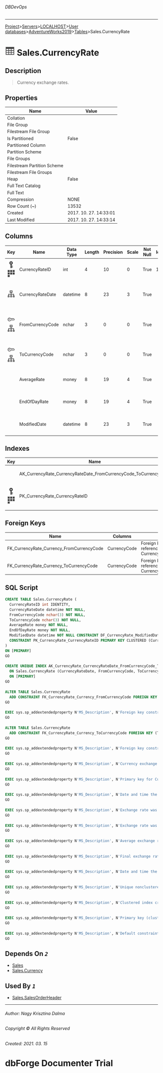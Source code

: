 ###### DBDevOps
___
[Project](../../../../../startpage.md)>[Servers](../../../../Servers.md)>[LOCALHOST](../../../LOCALHOST.md)>[User databases](../../UserDatabases.md)>[AdventureWorks2019](../AdventureWorks2019.md)>[Tables](Tables.md)>Sales.CurrencyRate


# ![logo](../../../../../Images/table.svg) Sales.CurrencyRate

## <a name="#Description"></a>Description
> Currency exchange rates.
## <a name="#Properties"></a>Properties
|Name|Value|
|---|---|
|Collation||
|File Group||
|Filestream File Group||
|Is Partitioned|False|
|Partitioned Column||
|Partition Scheme||
|File Groups||
|Filestream Partition Scheme||
|Filestream File Groups||
|Heap|False|
|Full Text Catalog||
|Full Text||
|Compression|NONE|
|Row Count (~)|13532|
|Created|2017. 10. 27. 14:33:01|
|Last Modified|2017. 10. 27. 14:33:14|


## <a name="#Columns"></a>Columns
|Key|Name|Data Type|Length|Precision|Scale|Not Null|Identity|Rule|Default|Computed|Persisted|Description
|---|---|---|---|---|---|---|---|---|---|---|---|---
|[![Primary Key PK_CurrencyRate_CurrencyRateID](../../../../../Images/primarykey.svg)](#Indexes)[![Cluster Key PK_CurrencyRate_CurrencyRateID](../../../../../Images/Cluster.svg)](#Indexes)|CurrencyRateID|int|4|10|0|True|1 - 1|||False|False|Primary key for CurrencyRate records.|
|[![Indexes AK_CurrencyRate_CurrencyRateDate_FromCurrencyCode_ToCurrencyCode](../../../../../Images/index.svg)](#Indexes)|CurrencyRateDate|datetime|8|23|3|True||||False|False|Date and time the exchange rate was obtained.|
|[![Foreign Keys FK_CurrencyRate_Currency_FromCurrencyCode: Sales.Currency](../../../../../Images/foreignkey.svg)](#ForeignKeys)[![Indexes AK_CurrencyRate_CurrencyRateDate_FromCurrencyCode_ToCurrencyCode](../../../../../Images/index.svg)](#Indexes)|FromCurrencyCode|nchar|3|0|0|True||||False|False|Exchange rate was converted from this currency code.|
|[![Foreign Keys FK_CurrencyRate_Currency_ToCurrencyCode: Sales.Currency](../../../../../Images/foreignkey.svg)](#ForeignKeys)[![Indexes AK_CurrencyRate_CurrencyRateDate_FromCurrencyCode_ToCurrencyCode](../../../../../Images/index.svg)](#Indexes)|ToCurrencyCode|nchar|3|0|0|True||||False|False|Exchange rate was converted to this currency code.|
||AverageRate|money|8|19|4|True||||False|False|Average exchange rate for the day.|
||EndOfDayRate|money|8|19|4|True||||False|False|Final exchange rate for the day.|
||ModifiedDate|datetime|8|23|3|True|||(getdate())|False|False|Date and time the record was last updated.|

## <a name="#Indexes"></a>Indexes
|Key|Name|Columns|Unique|Type|Description
|---|---|---|---|---|---
||AK_CurrencyRate_CurrencyRateDate_FromCurrencyCode_ToCurrencyCode|CurrencyRateDate, FromCurrencyCode, ToCurrencyCode|True||Unique nonclustered index.|
|[![Primary Key PK_CurrencyRate_CurrencyRateID](../../../../../Images/primarykey.svg)](#Indexes)[![Cluster Key PK_CurrencyRate_CurrencyRateID](../../../../../Images/Cluster.svg)](#Indexes)|PK_CurrencyRate_CurrencyRateID|CurrencyRateID|True||Clustered index created by a primary key constraint.|

## <a name="#ForeignKeys"></a>Foreign Keys
|Name|Columns|Description
|---|---|---
|FK_CurrencyRate_Currency_FromCurrencyCode|CurrencyCode|Foreign key constraint referencing Currency.FromCurrencyCode.|
|FK_CurrencyRate_Currency_ToCurrencyCode|CurrencyCode|Foreign key constraint referencing Currency.ToCurrencyCode.|

## <a name="#SqlScript"></a>SQL Script
```SQL
CREATE TABLE Sales.CurrencyRate (
  CurrencyRateID int IDENTITY,
  CurrencyRateDate datetime NOT NULL,
  FromCurrencyCode nchar(3) NOT NULL,
  ToCurrencyCode nchar(3) NOT NULL,
  AverageRate money NOT NULL,
  EndOfDayRate money NOT NULL,
  ModifiedDate datetime NOT NULL CONSTRAINT DF_CurrencyRate_ModifiedDate DEFAULT (getdate()),
  CONSTRAINT PK_CurrencyRate_CurrencyRateID PRIMARY KEY CLUSTERED (CurrencyRateID)
)
ON [PRIMARY]
GO

CREATE UNIQUE INDEX AK_CurrencyRate_CurrencyRateDate_FromCurrencyCode_ToCurrencyCode
  ON Sales.CurrencyRate (CurrencyRateDate, FromCurrencyCode, ToCurrencyCode)
  ON [PRIMARY]
GO

ALTER TABLE Sales.CurrencyRate
  ADD CONSTRAINT FK_CurrencyRate_Currency_FromCurrencyCode FOREIGN KEY (FromCurrencyCode) REFERENCES Sales.Currency (CurrencyCode)
GO

EXEC sys.sp_addextendedproperty N'MS_Description', N'Foreign key constraint referencing Currency.FromCurrencyCode.', 'SCHEMA', N'Sales', 'TABLE', N'CurrencyRate', 'CONSTRAINT', N'FK_CurrencyRate_Currency_FromCurrencyCode'
GO

ALTER TABLE Sales.CurrencyRate
  ADD CONSTRAINT FK_CurrencyRate_Currency_ToCurrencyCode FOREIGN KEY (ToCurrencyCode) REFERENCES Sales.Currency (CurrencyCode)
GO

EXEC sys.sp_addextendedproperty N'MS_Description', N'Foreign key constraint referencing Currency.ToCurrencyCode.', 'SCHEMA', N'Sales', 'TABLE', N'CurrencyRate', 'CONSTRAINT', N'FK_CurrencyRate_Currency_ToCurrencyCode'
GO

EXEC sys.sp_addextendedproperty N'MS_Description', N'Currency exchange rates.', 'SCHEMA', N'Sales', 'TABLE', N'CurrencyRate'
GO

EXEC sys.sp_addextendedproperty N'MS_Description', N'Primary key for CurrencyRate records.', 'SCHEMA', N'Sales', 'TABLE', N'CurrencyRate', 'COLUMN', N'CurrencyRateID'
GO

EXEC sys.sp_addextendedproperty N'MS_Description', N'Date and time the exchange rate was obtained.', 'SCHEMA', N'Sales', 'TABLE', N'CurrencyRate', 'COLUMN', N'CurrencyRateDate'
GO

EXEC sys.sp_addextendedproperty N'MS_Description', N'Exchange rate was converted from this currency code.', 'SCHEMA', N'Sales', 'TABLE', N'CurrencyRate', 'COLUMN', N'FromCurrencyCode'
GO

EXEC sys.sp_addextendedproperty N'MS_Description', N'Exchange rate was converted to this currency code.', 'SCHEMA', N'Sales', 'TABLE', N'CurrencyRate', 'COLUMN', N'ToCurrencyCode'
GO

EXEC sys.sp_addextendedproperty N'MS_Description', N'Average exchange rate for the day.', 'SCHEMA', N'Sales', 'TABLE', N'CurrencyRate', 'COLUMN', N'AverageRate'
GO

EXEC sys.sp_addextendedproperty N'MS_Description', N'Final exchange rate for the day.', 'SCHEMA', N'Sales', 'TABLE', N'CurrencyRate', 'COLUMN', N'EndOfDayRate'
GO

EXEC sys.sp_addextendedproperty N'MS_Description', N'Date and time the record was last updated.', 'SCHEMA', N'Sales', 'TABLE', N'CurrencyRate', 'COLUMN', N'ModifiedDate'
GO

EXEC sys.sp_addextendedproperty N'MS_Description', N'Unique nonclustered index.', 'SCHEMA', N'Sales', 'TABLE', N'CurrencyRate', 'INDEX', N'AK_CurrencyRate_CurrencyRateDate_FromCurrencyCode_ToCurrencyCode'
GO

EXEC sys.sp_addextendedproperty N'MS_Description', N'Clustered index created by a primary key constraint.', 'SCHEMA', N'Sales', 'TABLE', N'CurrencyRate', 'INDEX', N'PK_CurrencyRate_CurrencyRateID'
GO

EXEC sys.sp_addextendedproperty N'MS_Description', N'Primary key (clustered) constraint', 'SCHEMA', N'Sales', 'TABLE', N'CurrencyRate', 'CONSTRAINT', N'PK_CurrencyRate_CurrencyRateID'
GO

EXEC sys.sp_addextendedproperty N'MS_Description', N'Default constraint value of GETDATE()', 'SCHEMA', N'Sales', 'TABLE', N'CurrencyRate', 'CONSTRAINT', N'DF_CurrencyRate_ModifiedDate'
GO
```

## <a name="#DependsOn"></a>Depends On _`2`_
- [Sales](../Security/Schemas/Sales.md)
- [Sales.Currency](Sales.Currency.md)


## <a name="#UsedBy"></a>Used By _`1`_
- [Sales.SalesOrderHeader](Sales.SalesOrderHeader.md)


___
###### Author: Nagy Krisztina Dalma
###### Copyright © All Rights Reserved
###### Created: 2021. 03. 15

# dbForge Documenter Trial